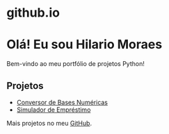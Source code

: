 # github.io
<!DOCTYPE html>
<html lang="en">
<head>
    <meta charset="UTF-8">
    <title>Meu Portfólio</title>
</head>
<body>
    <h1>Olá! Eu sou Hilario Moraes</h1>
    <p>Bem-vindo ao meu portfólio de projetos Python!</p>
    <h2>Projetos</h2>
    <ul>
        <li><a href="https://github.com/hilariomoraes/exe37">Conversor de Bases Numéricas</a></li>
        <li><a href="https://github.com/hilariomoraesO/exe36">Simulador de Empréstimo</a></li>
    </ul>
    <p>Mais projetos no meu <a href="https://github.com/hilariomoraes">GitHub</a>.</p>
</body>
</html>

